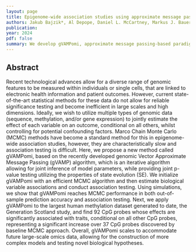 ```yaml
---
layout: page
title: Epigenome-wide association studies using approximate message passing
authors: Jakub Bajzik*, Al Depope, Daniel L. McCartney, Markus J. Bauer, Riccardo E. Marioni, Marco Mondelli and Matthew R. Robinson
publication: 
year: 2024
pdf: false
summary: We develop gVAMPomi, approximate message passing-based paradigm, and apply it to the largest human methylation dataset generated to date, the Generation Scotland study. We find 92 CpG probes whose effects are significantly associated with traits, conditional on all other CpG probes, representing a significant increase over 37 CpG probes discovered by baseline MCMC approach.
---
```



## Abstract

Recent technological advances allow for a diverse range of genomic features to be measured within individuals or single cells, that are linked to electronic health information and patient outcomes. However, current state-of-the-art statistical methods for these data do not allow for reliable significance testing and become inefficient in large scales and high dimensions. Ideally, we wish to utilize multiple types of genomic data (sequence, methylation, and/or gene expression) to jointly estimate the effect of each variable on an outcome, conditional on all others, whilst controlling for potential confounding factors. Marco Chain Monte Carlo (MCMC) methods have become a standard method for this in epigenome-wide association studies, however, they are characteristically slow and association testing is difficult. Here, we propose a new method called gVAMPomi, based on the recently developed genomic Vector Approximate Message Passing (gVAMP) algorithm, which is an iterative algorithm allowing for joint inference of model parameters, while providing joint p-value testing utilizing the properties of state evolution (SE). We initialize gVAMPomi with an efficient MCMC algorithm and then estimate biological variable associations and conduct association testing. Using simulations, we show that gVAMPomi reaches MCMC performance in both out-of-sample prediction accuracy and association testing. Next, we apply gVAMPomi to the largest human methylation dataset generated to date, the Generation Scotland study, and find 92 CpG probes whose effects are significantly associated with traits, conditional on all other CpG probes, representing a significant increase over 37 CpG probes discovered by baseline MCMC approach. Overall, gVAMPomi scales to accommodate future large-scale omics data, allowing for the construction of more complex models and testing novel biological hypotheses.
